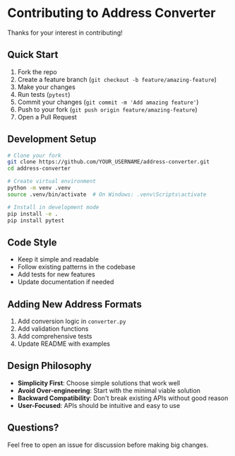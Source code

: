 # Contributing to Address Converter

Thanks for your interest in contributing! 

## Quick Start

1. Fork the repo
2. Create a feature branch (`git checkout -b feature/amazing-feature`)
3. Make your changes
4. Run tests (`pytest`)
5. Commit your changes (`git commit -m 'Add amazing feature'`)
6. Push to your fork (`git push origin feature/amazing-feature`)
7. Open a Pull Request

## Development Setup

```bash
# Clone your fork
git clone https://github.com/YOUR_USERNAME/address-converter.git
cd address-converter

# Create virtual environment
python -m venv .venv
source .venv/bin/activate  # On Windows: .venv\Scripts\activate

# Install in development mode
pip install -e .
pip install pytest
```

## Code Style

- Keep it simple and readable
- Follow existing patterns in the codebase
- Add tests for new features
- Update documentation if needed

## Adding New Address Formats

1. Add conversion logic in `converter.py`
2. Add validation functions
3. Add comprehensive tests
4. Update README with examples

## Design Philosophy

- **Simplicity First**: Choose simple solutions that work well
- **Avoid Over-engineering**: Start with the minimal viable solution
- **Backward Compatibility**: Don't break existing APIs without good reason
- **User-Focused**: APIs should be intuitive and easy to use

## Questions?

Feel free to open an issue for discussion before making big changes.